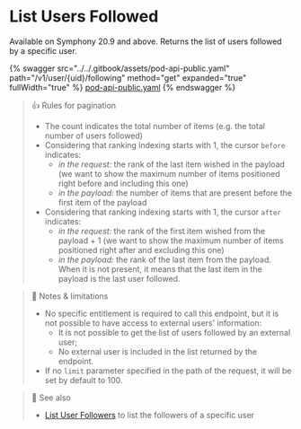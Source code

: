 # List Users Followed

Available on Symphony 20.9 and above. Returns the list of users followed by a specific user.

{% swagger src="../../.gitbook/assets/pod-api-public.yaml" path="/v1/user/{uid}/following" method="get" expanded="true" fullWidth="true" %}
[pod-api-public.yaml](../../.gitbook/assets/pod-api-public.yaml)
{% endswagger %}

> 👍 Rules for pagination
>
> * The count indicates the total number of items (e.g. the total number of users followed)
> * Considering that ranking indexing starts with 1, the cursor `before` indicates:
>   * _in the request:_ the rank of the last item wished in the payload (we want to show the maximum number of items positioned right before and including this one)
>   * _in the payload:_ the number of items that are present before the first item of the payload
> * Considering that ranking indexing starts with 1, the cursor `after` indicates:
>   * _in the request:_ the rank of the first item wished from the payload + 1 (we want to show the maximum number of items positioned right after and excluding this one)
>   * _in the payload:_ the rank of the last item from the payload. When it is not present, it means that the last item in the payload is the last user followed.

> 🚧 Notes & limitations
>
> * No specific entitlement is required to call this endpoint, but it is not possible to have access to external users' information:
>   * It is not possible to get the list of users followed by an external user;
>   * No external user is included in the list returned by the endpoint.
> * If no `limit` parameter specified in the path of the request, it will be set by default to 100.

> 📘 See also
>
> * [List User Followers](list-user-followers.md) to list the followers of a specific user
